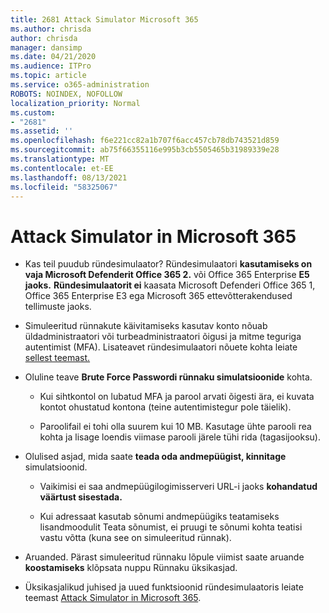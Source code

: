 ```yaml
---
title: 2681 Attack Simulator Microsoft 365
ms.author: chrisda
author: chrisda
manager: dansimp
ms.date: 04/21/2020
ms.audience: ITPro
ms.topic: article
ms.service: o365-administration
ROBOTS: NOINDEX, NOFOLLOW
localization_priority: Normal
ms.custom:
- "2681"
ms.assetid: ''
ms.openlocfilehash: f6e221cc82a1b707f6acc457cb78db743521d859
ms.sourcegitcommit: ab75f66355116e995b3cb5505465b31989339e28
ms.translationtype: MT
ms.contentlocale: et-EE
ms.lasthandoff: 08/13/2021
ms.locfileid: "58325067"
---
```

# <a name="attack-simulator-in-microsoft-365"></a>Attack Simulator in Microsoft 365

- Kas teil puudub ründesimulaator? Ründesimulaatori **kasutamiseks on vaja Microsoft Defenderit Office 365 2.** või Office 365 Enterprise **E5 jaoks.** **Ründesimulaatorit ei** kaasata Microsoft Defenderi Office 365 1, Office 365 Enterprise E3 ega Microsoft 365 ettevõtterakendused tellimuste jaoks.

- Simuleeritud rünnakute käivitamiseks kasutav konto nõuab üldadministraatori või turbeadministraatori õigusi ja mitme teguriga autentimist (MFA). Lisateavet ründesimulaatori nõuete kohta leiate [sellest teemast.](https://docs.microsoft.com/microsoft-365/security/office-365-security/attack-simulator)

- Oluline teave **Brute Force Passwordi rünnaku simulatsioonide** kohta.

  - Kui sihtkontol on lubatud MFA ja parool arvati õigesti ära, ei kuvata kontot ohustatud kontona (teine autentimistegur pole täielik).

  - Paroolifail ei tohi olla suurem kui 10 MB. Kasutage ühte parooli rea kohta ja lisage loendis viimase parooli järele tühi rida (tagasijooksu).

- Olulised asjad, mida saate **teada oda andmepüügist, kinnitage** simulatsioonid.

  - Vaikimisi ei saa andmepüügilogimisserveri URL-i jaoks **kohandatud väärtust sisestada.**

  - Kui adressaat kasutab [](https://docs.microsoft.com/microsoft-365/security/office-365-security/enable-the-report-message-add-in) sõnumi andmepüügiks teatamiseks lisandmoodulit Teata sõnumist, ei pruugi te sõnumi kohta teatisi vastu võtta (kuna see on simuleeritud rünnak).

- Aruanded. Pärast simuleeritud rünnaku lõpule viimist saate aruande **koostamiseks** klõpsata nuppu Rünnaku üksikasjad.

- Üksikasjalikud juhised ja uued funktsioonid ründesimulaatoris leiate teemast [Attack Simulator in Microsoft 365](https://docs.microsoft.com/microsoft-365/security/office-365-security/attack-simulator).

